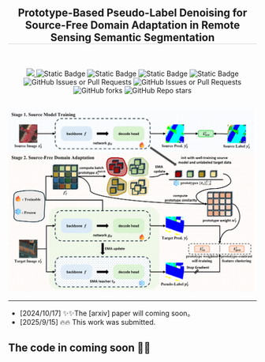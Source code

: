 <div align="center">

<h2 style="border-bottom: 1px solid lightgray;">Prototype-Based Pseudo-Label Denoising for Source-Free Domain Adaptation in Remote Sensing Semantic Segmentation</h2>

<div style="display: flex; align-items: center; justify-content: center;">

<p align="center">
  <a href="#">
  <br align="center">
    <a href='#'>
        <img src='http://img.shields.io/badge/Paper-arxiv.2410.13471-B31B1B.svg?logo=arXiv&logoColor=B31B1B'>
    </a>
    <img alt="Static Badge" src="https://img.shields.io/badge/python-v3.8-green?logo=python">
    <img alt="Static Badge" src="https://img.shields.io/badge/torch-v2.1.2-B31B1B?logo=pytorch">
    <img alt="Static Badge" src="https://img.shields.io/badge/mmengine-v0.9.1-blue">
    <img alt="Static Badge" src="https://img.shields.io/badge/torchvision-v0.16.2-B31B1B?logo=pytorch">
    </br>
    <img alt="GitHub Issues or Pull Requests" src="https://img.shields.io/github/issues/woldier/pro-sfda">
    <img alt="GitHub Issues or Pull Requests" src="https://img.shields.io/github/issues-closed/woldier/pro-sfda?color=ab7df8">
    <img alt="GitHub forks" src="https://img.shields.io/github/forks/woldier/pro-sfda?style=flat&color=red">
    <img alt="GitHub Repo stars" src="https://img.shields.io/github/stars/woldier/pro-sfda?style=flat&color=af2626">

  </p>
</p>

</div>

<br/>

[//]: # (<img src="figs/visual_res1.png" alt="Framework" style="width: 100%; height: auto;"/>)

[//]: # (<div style="display: flex; align-items: center; justify-content: center;"> Prediction results of our proposed method. </div>)

[//]: # (<br/>)

[//]: # (<br/>)


<img src="figs/overview.png" alt="ProSFDA" style="max-width: 100%; height: auto;"/>

[//]: # (<div style="display: flex; align-items: center; justify-content: center;">)

[//]: # (    <img src="figs/contrastive_learning.png" alt="Contrastive Learning" style="width:64%; height: auto;"/>)

[//]: # (<img src="figs/different.png" alt="Cross-domain Different" style="width:35%; height: auto;"/>)

[//]: # (</div>)

[//]: # (<div style="display: flex; align-items: center; justify-content: center;"> Network Architectural and Cross-domain Image Different. </div>)


</div>

---
[//]: # (- [2024/09/26]  Our paper is accepted to **NeurIPS 2024**.)

[//]: # (- [2024/09/25] ✨✨ We have updated the [arxiv]&#40;https://arxiv.org/abs/2403.07721&#41; paper.)

[//]: # (- [2024/08/01] Update scripts for training and inference in different tasks.)

[//]: # (- [2024/05/19] Update the dataset loading scripts.)

[//]: # (- [2024/11/28] ✨✨This work was submitted  to **IEEE TMM**.)
[//]: # (- [2024/10/17] ✨✨The [arxiv]&#40;https://arxiv.org/abs/2410.13471&#41; paper is available.)
- [2024/10/17] ✨✨The [arxiv] paper will coming soon。
- [2025/9/15] 🔥🔥 This work was submitted.


## The code in coming soon 🤗🤗

